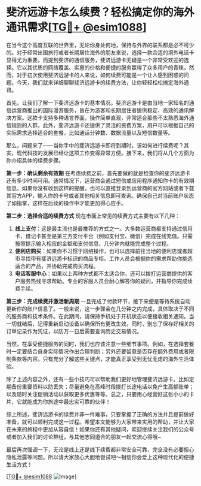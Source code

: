 # 斐济远游卡怎么续费？轻松搞定你的海外通讯需求[[TG💪+ @esim1088](https://t.me/s/esim1088)]

在当今这个高度互联的世界里，无论你身处何地，保持与外界的联系都是必不可少的。对于经常出国旅行或者长期居住海外的朋友来说，选择一款合适的境外电话卡显得尤为重要。而提到斐济的通信服务，斐济远游卡无疑是一个非常受欢迎的选择。它以其优质的网络覆盖、实惠的价格和便捷的服务赢得了众多用户的青睐。然而，对于初次使用斐济远游卡的人来说，如何续费可能是一个让人感到困惑的问题。今天，我们就来详细聊聊斐济远游卡的续费方法，让你轻轻松松搞定海外通讯。

首先，让我们了解一下斐济远游卡的基本情况。斐济远游卡是由当地一家知名的通信运营商推出的国际漫游服务，旨在为游客和长期居住者提供稳定、高效的通讯解决方案。这款卡支持多种语言界面，操作简单直观，非常适合那些不太熟悉海外通信规则的人群。此外，斐济远游卡还提供了灵活的资费方案，用户可以根据自己的实际需求选择适合的套餐，比如通话分钟数、数据流量以及短信数量等。

那么，问题来了——当你手中的斐济远游卡即将到期时，该如何进行续费呢？其实，现代科技的发展已经让这项工作变得异常方便。接下来，我们将从几个方面为你介绍具体的续费步骤。

**第一步：确认剩余有效期**
在考虑续费之前，首先要做的就是检查你的斐济远游卡还有多少时间可用。通常情况下，运营商会通过短信或应用程序通知你卡的有效期信息。如果你没有收到这样的提醒，也可以直接登录到运营商的官方网站或者下载其官方APP，输入你的卡号或者其他相关信息即可查询。确保自己对当前账户状态了如指掌，这样在后续的操作中才能更加得心应手。

**第二步：选择合适的续费方式**
现在市面上常见的续费方式主要有以下几种：
1. **线上支付**：这是最主流也是最推荐的方式之一。大多数运营商都支持通过信用卡、借记卡甚至是第三方支付平台（例如支付宝、微信）完成在线充值。只需按照提示输入相应的金额和支付信息，几分钟内就能完成整个过程。
2. **便利店购买**：如果你不习惯于网络操作，也可以选择前往当地的便利店或者超市寻找带有斐济远游卡标识的商品专柜。工作人员会根据你的需求帮助你挑选适合的产品，并协助完成购买流程。
3. **电话客服中心**：如果以上两种方式都不太适合你，还可以拨打运营商提供的客户服务热线寻求帮助。专业的客服人员会耐心解答你的疑问，并指导你完成续费手续。

**第三步：完成续费并激活新周期**
一旦完成了付款环节，接下来便是等待系统自动更新你的账户信息了。一般来说，这一步骤会在几分钟之内完成，具体取决于不同的服务商和技术条件。在此期间，请保持手机处于开机状态以便接收相关通知。当一切就绪后，记得重新启动设备以确保所有更改生效。同时，别忘了保存好相关的订单记录作为凭证，以防万一日后需要查询历史交易情况。

当然，在享受便捷服务的同时，我们也应该注意一些细节事项。例如，在选择套餐时一定要结合自身实际情况作出合理判断；另外还要留意是否存在额外费用或者限制条款等内容。只有充分了解这些关键点，才能真正享受到无忧无虑的海外生活体验。

除了上述内容之外，还有一些小技巧可以帮助我们更好地管理斐济远游卡。比如定期备份重要资料以防丢失；尽量避免在高峰时段拨打长途电话以免产生高额账单；以及随时关注促销活动以获取更多优惠等等。总之，只要用心经营好这张小小的卡片，它就能成为你旅途中最忠实可靠的伙伴！

综上所述，斐济远游卡的续费并非一件难事，只要掌握了正确的方法并且提前做好准备，就可以顺利完成这一过程。希望本文能够为大家带来实用的帮助，并让大家在未来的旅程中更加从容自信！如果你还有其他疑问，欢迎继续关注我们的公众号或者加入我们的讨论群组，与其他志同道合的朋友一起交流心得哦~

最后再次强调一下，无论是线上还是线下续费都非常安全可靠，完全没有必要担心隐私泄露等问题。所以请大家放心大胆地尝试吧～相信你会爱上这种现代化的便捷生活方式！

[[TG💪+ @esim1088](https://t.me/s/esim1088) ![Image](https://i.postimg.cc/4NQfJmqS/Snipaste-2025-05-13-00-14-12.png)]
